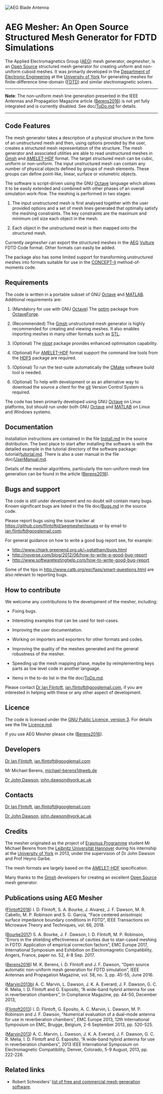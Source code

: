 ![](https://github.com/flintoftid/aegmesher/blob/master/doc/blade.jpg "AEG Blade Antenna")

# AEG Mesher: An Open Source Structured Mesh Generator for FDTD Simulations

The Applied Electromagnetics Group ([AEG][]) mesh generator, *aegmesher*, is an 
[Open Source][] structured mesh generator for creating uniform and non-uniform 
cuboid meshes. It was primarily developed in the [Department of Electronic Engineering][] 
at the [University of York][] for generating meshes for finite-difference 
time-domain ([FDTD][]) and similar electromagnetic solvers.

- - - -
**Note**: The non-uniform mesh line generation presented in the IEEE Antennas 
and Propagation Magazine article ([Berens2016]) is not yet fully integrated and 
is currently disabled. See doc/[ToDo.md][] for details.
- - - -

## Code Features

The mesh generator takes a description of a physical structure in the form of an 
unstructured mesh and then, using options provided by the user, creates a 
structured mesh representation of the structure. The mesh generator and 
associated utilities are able to read unstructured meshes in [Gmsh][] and 
[AMELET-HDF][] format. The target structured mesh can be cubic, uniform or 
non-uniform. The input unstructured mesh can contain any number of physical 
objects defined by groups of mesh elements. These groups can define point-like, 
linear, surface or volumetric objects.

The software is script-driven using the GNU [Octave][] language which allows it 
to be easily extended and combined with other phases of an overall simulation 
work-flow. The meshing is performed in two stages:

1. The input unstructured mesh is first analysed together with the user provided 
   options and a set of mesh lines generated that optimally satisfy the meshing 
   constraints. The key constraints are the maximum and minimum cell size each 
   object in the mesh. 

2. Each object in the unstructured mesh is then mapped onto the structured mesh.

Currently *aegmesher* can export the structured meshes in the [AEG][] [Vulture][] 
FDTD Code format. Other formats can easily be added.

The package also has some limited support for transforming unstructured meshes 
into formats suitable for use in the [CONCEPT-II][] method-of-moments code.

## Requirements

The code is written in a portable subset of GNU [Octave][] and [MATLAB][]. 
Additional requirements are:

1. (Mandatory for use with GNU [Octave][]) The 
   [optim](http://octave.sourceforge.net/optim/index.html) package from [OctaveForge][].

2. (Recommended) The [Gmsh][] unstructured mesh generator is highly recommended 
   for creating and viewing meshes. It also enables importing meshes in many other 
   formats such as [STL](http://en.wikipedia.org/wiki/STL_%28file_format%29).

3. (Optional) The [nlopt][] package provides enhanced optimisation capability.

4. (Optional) For [AMELET-HDF][] format support the command line tools from the 
   [HDF5][] package are required.

5. (Optional) To run the test-suite automatically the [CMake][] software build tool is 
   needed.

6. (Optional) To help with development or as an alternative way to download the source 
   a client for the [git][] Version Control System is required.

The code has been primarily developed using GNU [Octave][] on Linux platforms, 
but should run under both GNU [Octave][] and [MATLAB][] on Linux and Windows 
systems.

## Documentation

Installation instructions are contained in the file [Install.md][] in the 
source distribution. The best place to start after installing the software is 
with the detailed  example in the tutorial directory of the software 
package: tutorial/[tutorial.md][]. There is also a user manual in the file 
doc/[UserManual.md][].

Details of the mesher algorithms, particularly the non-uniform mesh line 
generation can be found in the article ([Berens2016]).

## Bugs and support

The code is still under development and no doubt will contain many bugs. Known 
significant bugs are listed in the file doc/[Bugs.md][]  in the source code. 

Please report bugs using the issue tracker at
<https://github.com/flintoftid/aegmesher/issues> or by email to <ian.flintoft@googlemail.com>.

For general guidance on how to write a good bug report see, for example:

* <http://www.chiark.greenend.org.uk/~sgtatham/bugs.html>
* <http://noverse.com/blog/2012/06/how-to-write-a-good-bug-report>
* <http://www.softwaretestinghelp.com/how-to-write-good-bug-report>

Some of the tips in <http://www.catb.org/esr/faqs/smart-questions.html> are also 
relevant to reporting bugs.

## How to contribute

We welcome any contributions to the development of the mesher, including:

* Fixing bugs.

* Interesting examples that can be used for test-cases.

* Improving the user documentation.

* Working on importers and exporters for other formats and codes.

* Improving the quality of the meshes generated and the general robustness of the mesher.

* Speeding up the mesh mapping phase, maybe by reimplementing keys parts as low level 
  code in another language.
  
* Items in the to-do list in the file doc/[ToDo.md][].

Please contact [Dr Ian Flintoft], <ian.flintoft@googlemail.com>, if you are interested in helping 
with these or any other aspect of development.

## Licence

The code is licensed under the [GNU Public Licence, version 3](http://www.gnu.org/copyleft/gpl.html). 
For details see the file [Licence.md][].

If you use AEG Mesher please cite ([Berens2016]).

## Developers

[Dr Ian Flintoft][], <ian.flintoft@googlemail.com>

Mr Michael Berens, <michael-berens1@web.de>

[Dr John Dawson][], <john.dawson@york.ac.uk>

## Contacts

[Dr Ian Flintoft][], <ian.flintoft@googlemail.com>

[Dr John Dawson][], <john.dawson@york.ac.uk>

## Credits

The mesher originated as the project of [Erasmus Programme][] student Mr Michael 
Berens from the [Leibnitz Universität Hannover][] during his internship at the 
[University of York][] in 2013, under the supervision of Dr John Dawson and 
Prof Heyno Garbe.

The mesh formats are largely based on the [AMELET-HDF][] specification.

Many thanks to the [Gmsh][] developers for creating an excellent [Open Source][] mesh 
generator.

## Publications using AEG Mesher

[Flintoft2018]: http://dx.doi.org/10.1109/TMTT.2017.2778059

([Flintoft2018]) I. D. Flintoft, S. A. Bourke, J. Alvarez, J. F. Dawson, M. R. Cabello, 
M. P. Robinson and S. G. Garcia, “Face centered anisotropic surface impedance boundary 
conditions in FDTD”, IEEE Transactions on Microwave Theory and Techniques, vol. 66, 2018.

[Bourke2017]: http://dx.doi.org/10.1109/EMCEurope.2017.8094791

([Bourke2017]) S. A. Bourke, J. F. Dawson, I. D. Flintoft, M. P. Robinson, “Errors in 
the shielding effectiveness of cavities due to stair-cased meshing in FDTD: Application 
of empirical correction factors”, EMC Europe 2017, International Symposium and Exhibition 
on Electromagnetic Compatibility, Angers, France, paper no. 52, 4-8 Sep. 2017.

[Berens2016]: http://dx.doi.org/10.1109/MAP.2016.2541606

([Berens2016]) M. K. Berens, I. D. Flintoft and J. F. Dawson, “Open source 
automatic non-uniform mesh generation for FDTD simulation”, IEEE Antennas and 
Propagation Magazine, vol. 58, no. 3, pp. 45-55, June 2016.

[Marvin2013b]: http://incompliancemag.com/article/a-wide-band-hybrid-antenna-for-use-in-reverberation-chambers

([Marvin2013b]) A. C. Marvin, L. Dawson, J. K. A. Everard, J. F. Dawson, G. C. R. 
Melia, I. D. Flintoft and G. Esposito, “A wide-band hybrid antenna for use in 
reverberation chambers”, In Compliance Magazine, pp. 44-50, December 2013, 

[Flintoft2013]:  http://ieeexplore.ieee.org/stamp/stamp.jsp?tp=&arnumber=6653358&isnumber=6653179

([Flintoft2013]) I. D. Flintoft, G. Eposito, A. C. Marvin, L. Dawson, M. P. 
Robinson and J. F. Dawson, ”Numerical evaluation of a dual-mode antenna for use 
in reverberation chambers”, EMC Europe 2013, 12th International Symposium on 
EMC, Brugge, Belgium, 2-6 September 2013, pp. 520-525.

[Marvin2013]: http://dx.doi.org/10.1109/ISEMC.2013.6670413

([Marvin2013]) A. C. Marvin, L. Dawson, J. K. A. Everard, J. F. Dawson, G. C. R. 
Melia, I. D. Flintoft and G. Esposito, “A wide-band hybrid antenna for use in 
reverberation chambers”, 2013 IEEE International Symposium on Electromagnetic 
Compatibility, Denver, Colorado, 5-9 August, 2013, pp. 222-226.

## Related links

* Robert Schneiders' [list of free and commercial mesh generation software](http://www.robertschneiders.de/meshgeneration//software.html).



[Leibnitz Universität Hannover]: http://www.uni-hannover.de/en
[University of York]: http://www.york.ac.uk
[Department of Electronic Engineering]: https://www.york.ac.uk/electronic-engineering
[AEG]: https://www.york.ac.uk/electronic-engineering/research/communication-technologies/applied-electromagnetics-devices
[Dr Ian Flintoft]: https://flintoftid.github.io
[Dr John Dawson]: https://www.york.ac.uk/electronic-engineering/staff/john_dawson
[Gmsh]: http://geuz.org/gmsh
[AMELET-HDF]: https://code.google.com/p/amelet-hdf
[Octave]: http://www.gnu.org/software/octave
[MATLAB]: http://www.mathworks.co.uk/products/matlab
[git]: https://git-scm.com
[Vulture]: https://github.com/flintoftid/vulture
[FDTD]: http://en.wikipedia.org/wiki/Finite-difference_time-domain_method
[OctaveForge]: http://octave.sourceforge.net
[HDF5]: http://www.hdfgroup.org/HDF5
[CMake]: http://www.cmake.org
[nlopt]: http://ab-initio.mit.edu/wiki/index.php/NLopt
[CONCEPT-II]: http://www.tet.tuhh.de/concept/?lang=en
[Open Source]: http://opensource.org
[Erasmus Programme]: http://en.wikipedia.org/wiki/Erasmus_Programme
[Install.md]: https://github.com/flintoftid/aegmesher/blob/master/Install.md
[tutorial.md]: https://github.com/flintoftid/aegmesher/blob/master/tutorial/tutorial.md
[UserManual.md]: https://github.com/flintoftid/aegmesher/blob/master/doc/UserManual.md
[Bugs.md]: https://github.com/flintoftid/aegmesher/blob/master/doc/Bugs.md
[ToDo.md]: https://github.com/flintoftid/aegmesher/blob/master/doc/ToDo.md
[Licence.md]: https://github.com/flintoftid/aegmesher/blob/master/Licence.md

